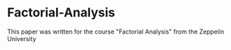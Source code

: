 # Factorial-Analysis
This paper was written for the course "Factorial Analysis" from the Zeppelin University
